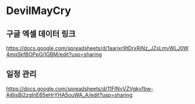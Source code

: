 # DevilMayCry

## 구글 엑셀 데이터 링크<BR>
https://docs.google.com/spreadsheets/d/1aarixr9tDrxRiNz_JZsLmvWLJ0W4mqSkfBOPpGi1GBM/edit?usp=sharing
  
## 일정 관리<BR>
https://docs.google.com/spreadsheets/d/11FINvVZVgkvfbw-Aj6isBj2zgInE65eHrYHA5ouWA_A/edit?usp=sharing
  
